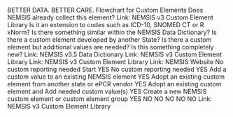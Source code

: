 

BETTER DATA. BETTER CARE.
Flowchart for
Custom Elements
Does NEMSIS
already collect
this element?
Link: NEMSIS v3
Custom Element
Library
Is it an extension
to codes such
as ICD-10,
SNOMED CT or
R xNorm?
Is there something
similar within the
NEMSIS Data
Dictionary?
Is there a custom
element developed
by another State?
Is there a custom
element but
additional values
are needed?
Is this something
completely new?
Link: NEMSIS v3.5
Data Dictionary
Link: NEMSIS v3
Custom Element
Library
Link: NEMSIS v3
Custom Element
Library
Link:
NEMSIS Website
No custom
reporting
needed
Start
YES
No custom
reporting
needed
YES
Add a custom
value to an
existing
NEMSIS
element
YES
Adopt an
existing custom
element from
another state or
ePCR vendor
YES
Adopt an
existing custom
element and Add
needed custom
value(s)
YES
Create a new
NEMSIS
custom element
or custom
element group
YES
NO
NO
NO
NO
NO
Link: NEMSIS v3
Custom Element
Library